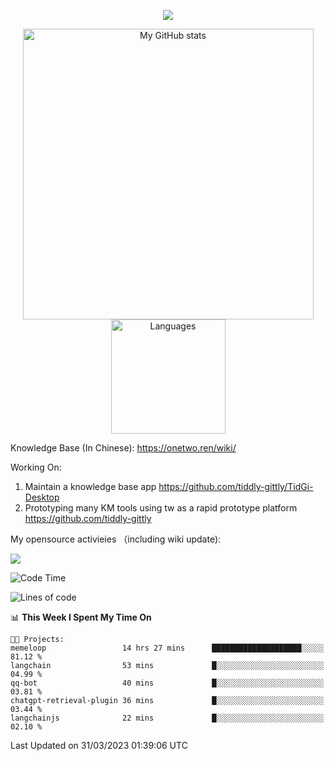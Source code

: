 <a href="https://github.com/linonetwo">
    <p align="center">
        <img src="https://github-profile-trophy.vercel.app/?username=linonetwo&column=7&theme=onedark"/>
    </p>
</a>
<a align="center" href="https://github.com/linonetwo">
  <p align="center">
    <img src="https://github-readme-stats.vercel.app/api?username=linonetwo&show_icons=true&count_private=true" alt="My GitHub stats" width="465"/>
    <img src="https://github-readme-stats.vercel.app/api/top-langs/?username=linonetwo&layout=compact&langs_count=10" alt="Languages" height="183">
  </p>
</a>

Knowledge Base (In Chinese): https://onetwo.ren/wiki/

Working On: 

1. Maintain a knowledge base app https://github.com/tiddly-gittly/TidGi-Desktop
1. Prototyping many KM tools using tw as a rapid prototype platform https://github.com/tiddly-gittly

My opensource activieies （including wiki update):

![](https://visitor-badge.glitch.me/badge?page_id=linonetwo.linonetwo)

<!--START_SECTION:waka-->
![Code Time](http://img.shields.io/badge/Code%20Time-1%2C655%20hrs%2013%20mins-blue)

![Lines of code](https://img.shields.io/badge/From%20Hello%20World%20I%27ve%20Written-46.2%20million%20lines%20of%20code-blue)

📊 **This Week I Spent My Time On** 

```text
🐱‍💻 Projects: 
memeloop                 14 hrs 27 mins      ████████████████████░░░░░   81.12 % 
langchain                53 mins             █░░░░░░░░░░░░░░░░░░░░░░░░   04.99 % 
qq-bot                   40 mins             █░░░░░░░░░░░░░░░░░░░░░░░░   03.81 % 
chatgpt-retrieval-plugin 36 mins             █░░░░░░░░░░░░░░░░░░░░░░░░   03.44 % 
langchainjs              22 mins             █░░░░░░░░░░░░░░░░░░░░░░░░   02.10 % 
```


 Last Updated on 31/03/2023 01:39:06 UTC
<!--END_SECTION:waka-->
